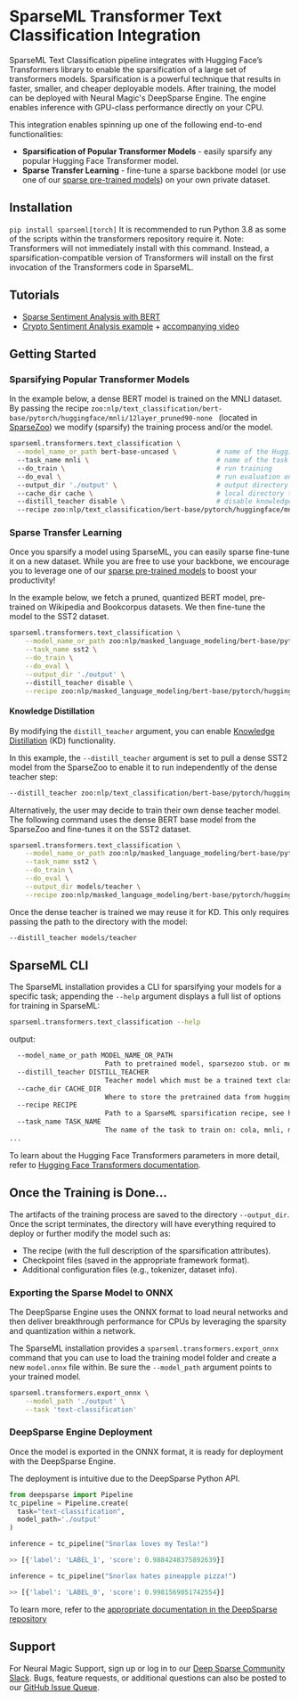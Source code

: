 # SparseML Transformer Text Classification Integration


SparseML Text Classification pipeline integrates with Hugging Face’s Transformers library to enable the sparsification of a large set of transformers models.
Sparsification is a powerful technique that results in faster, smaller, and cheaper deployable models. 
After training, the model can be deployed with Neural Magic's DeepSparse Engine. The engine enables inference with GPU-class performance directly on your CPU.

This integration enables spinning up one of the following end-to-end functionalities:
- **Sparsification of Popular Transformer Models** - easily sparsify any popular Hugging Face Transformer model. 
- **Sparse Transfer Learning** - fine-tune a sparse backbone model (or use one of our [sparse pre-trained models](https://sparsezoo.neuralmagic.com/?domain=nlp&sub_domain=text_classification)) on your own private dataset.

## Installation

```pip install sparseml[torch]```
It is recommended to run Python 3.8 as some of the scripts within the transformers repository require it.
Note: Transformers will not immediately install with this command. Instead, a sparsification-compatible version of Transformers will install on the first invocation of the Transformers code in SparseML.

## Tutorials
- [Sparse Sentiment Analysis with BERT](https://neuralmagic.com/use-cases/sparse-sentiment-analysis/)
- [Crypto Sentiment Analysis example](https://github.com/neuralmagic/deepsparse/tree/500d132f27e97547b752c99dd06e17b8e53a1ba8/examples/twitter-nlp) + [accompanying video](https://www.youtube.com/watch?v=7UTKt-PDLvk)
## Getting Started
### Sparsifying Popular Transformer Models
In the example below, a dense BERT model is trained on the MNLI dataset. By passing the recipe `zoo:nlp/text_classification/bert-base/pytorch/huggingface/mnli/12layer_pruned90-none ` (located in [SparseZoo](https://sparsezoo.neuralmagic.com/models/nlp%2Ftext_classification%2Fbert-base%2Fpytorch%2Fhuggingface%2Fmnli%2F12layer_pruned90-none)) we modify (sparsify) the training process and/or the model.
```bash
sparseml.transformers.text_classification \
  --model_name_or_path bert-base-uncased \          # name of the Hugging Face dense model
  --task_name mnli \                                # name of the task we want to sparse train on
  --do_train \                                      # run training
  --do_eval \                                       # run evaluation on validation set 
  --output_dir './output' \                         # output directory of the saved model
  --cache_dir cache \                               # local directory to store the downloaded hugging face model.   
  --distill_teacher disable \                       # disable knowledge destillation
  --recipe zoo:nlp/text_classification/bert-base/pytorch/huggingface/mnli/12layer_pruned90-none         
```

### Sparse Transfer Learning

Once you sparsify a model using SparseML, you can easily sparse fine-tune it on a new dataset.
While you are free to use your backbone, we encourage you to leverage one of our [sparse pre-trained models](https://sparsezoo.neuralmagic.com) to boost your productivity!

In the example below, we fetch a pruned, quantized BERT model, pre-trained on Wikipedia and Bookcorpus datasets. We then fine-tune the model to the SST2 dataset. 
```bash
sparseml.transformers.text_classification \
    --model_name_or_path zoo:nlp/masked_language_modeling/bert-base/pytorch/huggingface/wikipedia_bookcorpus/12layer_pruned80_quant-none-vnni \
    --task_name sst2 \
    --do_train \
    --do_eval \
    --output_dir './output' \ 
    --distill_teacher disable \
    --recipe zoo:nlp/masked_language_modeling/bert-base/pytorch/huggingface/wikipedia_bookcorpus/12layer_pruned80_quant-none-vnni?recipe_type=transfer-text_classification \
```

#### Knowledge Distillation
By modifying the `distill_teacher` argument, you can enable [Knowledge Distillation](https://neptune.ai/blog/knowledge-distillation) (KD) functionality.

In this example, the `--distill_teacher` argument is set to pull a dense SST2 model from the SparseZoo to enable it to run independently of the dense teacher step:

```bash
--distill_teacher zoo:nlp/text_classification/bert-base/pytorch/huggingface/sst2/base-none
```

Alternatively, the user may decide to train their own dense teacher model. The following command uses the dense BERT base model from the SparseZoo and fine-tunes it on the SST2 dataset.
```bash
sparseml.transformers.text_classification \
    --model_name_or_path zoo:nlp/masked_language_modeling/bert-base/pytorch/huggingface/wikipedia_bookcorpus/base-none \
    --task_name sst2 \
    --do_train \
    --do_eval \
    --output_dir models/teacher \
    --recipe zoo:nlp/masked_language_modeling/bert-base/pytorch/huggingface/wikipedia_bookcorpus/base-none?recipe_type=transfer-text_classification
```

Once the dense teacher is trained we may reuse it for KD. This only requires passing the path to the directory with the model:

```bash
--distill_teacher models/teacher
```

## SparseML CLI

The SparseML installation provides a CLI for sparsifying your models for a specific task; appending the `--help` argument displays a full list of options for training in SparseML:
```bash
sparseml.transformers.text_classification --help
```
output:
```bash
  --model_name_or_path MODEL_NAME_OR_PATH
                        Path to pretrained model, sparsezoo stub. or model identifier from huggingface.co/models (default: None)
  --distill_teacher DISTILL_TEACHER
                        Teacher model which must be a trained text classification model (default: None)
  --cache_dir CACHE_DIR
                        Where to store the pretrained data from huggingface.co (default: None)
  --recipe RECIPE       
                        Path to a SparseML sparsification recipe, see https://github.com/neuralmagic/sparseml for more information (default: None)
  --task_name TASK_NAME
                        The name of the task to train on: cola, mnli, mrpc, qnli, qqp, rte, sst2, stsb, wnli (default: None)
...
```

To learn about the Hugging Face Transformers parameters in more detail, refer to [Hugging Face Transformers documentation](https://huggingface.co/docs/transformers/main_classes/trainer#transformers.TrainingArguments).

## Once the Training is Done...

The artifacts of the training process are saved to the directory `--output_dir`. Once the script terminates, the directory will have everything required to deploy or further modify the model such as:
- The recipe (with the full description of the sparsification attributes).
- Checkpoint files (saved in the appropriate framework format).
- Additional configuration files (e.g., tokenizer, dataset info).


### Exporting the Sparse Model to ONNX

The DeepSparse Engine uses the ONNX format to load neural networks and then deliver breakthrough performance for CPUs by leveraging the sparsity and quantization within a network.

The SparseML installation provides a `sparseml.transformers.export_onnx` command that you can use to load the training model folder and create a new `model.onnx` file within. Be sure the `--model_path` argument points to your trained model. 
```bash
sparseml.transformers.export_onnx \
    --model_path './output' \
    --task 'text-classification' 
```

### DeepSparse Engine Deployment

Once the model is exported in the ONNX format, it is ready for deployment with the DeepSparse Engine. 

The deployment is intuitive due to the DeepSparse Python API.

```python
from deepsparse import Pipeline
tc_pipeline = Pipeline.create(
  task="text-classification", 
  model_path='./output'
)

inference = tc_pipeline("Snorlax loves my Tesla!")

>> [{'label': 'LABEL_1', 'score': 0.9884248375892639}]

inference = tc_pipeline("Snorlax hates pineapple pizza!")

>> [{'label': 'LABEL_0', 'score': 0.9981569051742554}]
```


To learn more, refer to the [appropriate documentation in the DeepSparse repository](https://github.com/neuralmagic/deepsparse/tree/main/examples/huggingface-transformers)

## Support

For Neural Magic Support, sign up or log in to our [Deep Sparse Community Slack](https://join.slack.com/t/discuss-neuralmagic/shared_invite/zt-q1a1cnvo-YBoICSIw3L1dmQpjBeDurQ). Bugs, feature requests, or additional questions can also be posted to our [GitHub Issue Queue](https://github.com/neuralmagic/sparseml/issues).